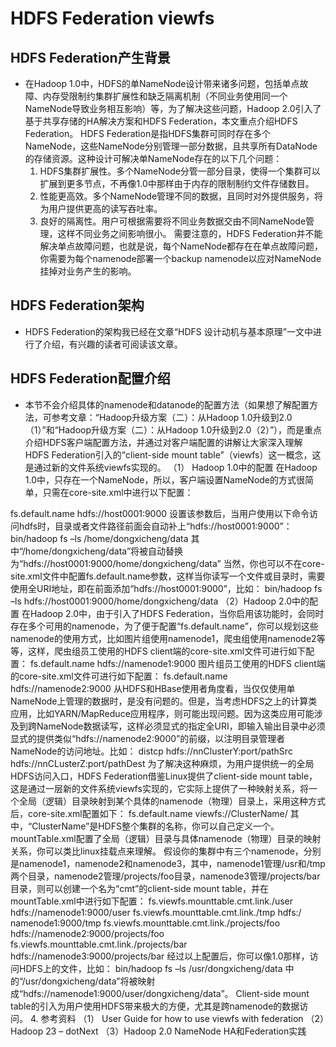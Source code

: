 # HDFS Federation viewfs

## HDFS Federation产生背景
* 在Hadoop 1.0中，HDFS的单NameNode设计带来诸多问题，包括单点故障、内存受限制约集群扩展性和缺乏隔离机制（不同业务使用同一个NameNode导致业务相互影响）等，为了解决这些问题，Hadoop 2.0引入了基于共享存储的HA解决方案和HDFS Federation，本文重点介绍HDFS Federation。
HDFS Federation是指HDFS集群可同时存在多个NameNode，这些NameNode分别管理一部分数据，且共享所有DataNode的存储资源。这种设计可解决单NameNode存在的以下几个问题：
  1. HDFS集群扩展性。多个NameNode分管一部分目录，使得一个集群可以扩展到更多节点，不再像1.0中那样由于内存的限制制约文件存储数目。
  2. 性能更高效。多个NameNode管理不同的数据，且同时对外提供服务，将为用户提供更高的读写吞吐率。
  3. 良好的隔离性。用户可根据需要将不同业务数据交由不同NameNode管理，这样不同业务之间影响很小。
需要注意的，HDFS Federation并不能解决单点故障问题，也就是说，每个NameNode都存在在单点故障问题，你需要为每个namenode部署一个backup namenode以应对NameNode挂掉对业务产生的影响。

## HDFS Federation架构
  * HDFS Federation的架构我已经在文章“HDFS 设计动机与基本原理”一文中进行了介绍，有兴趣的读者可阅读该文章。

## HDFS Federation配置介绍
  * 本节不会介绍具体的namenode和datanode的配置方法（如果想了解配置方法，可参考文章：“Hadoop升级方案（二）：从Hadoop 1.0升级到2.0（1）”和“Hadoop升级方案（二）：从Hadoop 1.0升级到2.0（2）”），而是重点介绍HDFS客户端配置方法，并通过对客户端配置的讲解让大家深入理解HDFS Federation引入的“client-side mount table”（viewfs）这一概念，这是通过新的文件系统viewfs实现的。
（1） Hadoop 1.0中的配置
在Hadoop 1.0中，只存在一个NameNode，所以，客户端设置NameNode的方式很简单，只需在core-site.xml中进行以下配置：
<property>
    <name>fs.default.name</name>
    <value>hdfs://host0001:9000</value>
 </property>
设置该参数后，当用户使用以下命令访问hdfs时，目录或者文件路径前面会自动补上“hdfs://host0001:9000”：
bin/hadoop fs –ls /home/dongxicheng/data
其中“/home/dongxicheng/data”将被自动替换为“hdfs://host0001:9000/home/dongxicheng/data”
当然，你也可以不在core-site.xml文件中配置fs.default.name参数，这样当你读写一个文件或目录时，需要使用全URI地址，即在前面添加“hdfs://host0001:9000”，比如：
bin/hadoop fs –ls hdfs://host0001:9000/home/dongxicheng/data
（2）Hadoop 2.0中的配置
在Hadoop 2.0中，由于引入了HDFS Federation，当你启用该功能时，会同时存在多个可用的namenode，为了便于配置“fs.default.name”，你可以规划这些namenode的使用方式，比如图片组使用namenode1，爬虫组使用namenode2等等，这样，爬虫组员工使用的HDFS client端的core-site.xml文件可进行如下配置：

<property>
    <name>fs.default.name</name>
    <value>hdfs://namenode1:9000</value>
 </property>
图片组员工使用的HDFS client端的core-site.xml文件可进行如下配置：

<property>
    <name>fs.default.name</name>
    <value>hdfs://namenode2:9000</value>
 </property>
从HDFS和HBase使用者角度看，当仅仅使用单NameNode上管理的数据时，是没有问题的。但是，当考虑HDFS之上的计算类应用，比如YARN/MapReduce应用程序，则可能出现问题。因为这类应用可能涉及到跨NameNode数据读写，这样必须显式的指定全URI，即输入输出目录中必须显式的提供类似“hdfs://namenode2:9000”的前缀，以注明目录管理者NameNode的访问地址。比如：
distcp hdfs://nnClusterY:port/pathSrc hdfs://nnCLusterZ:port/pathDest
为了解决这种麻烦，为用户提供统一的全局HDFS访问入口，HDFS Federation借鉴Linux提供了client-side mount table，这是通过一层新的文件系统viewfs实现的，它实际上提供了一种映射关系，将一个全局（逻辑）目录映射到某个具体的namenode（物理）目录上，采用这种方式后，core-site.xml配置如下：

<configuration xmlns:xi="http://www.w3.org/2001/XInclude">
  <xi:include href="mountTable.xml"/>
    <property>
      <name>fs.default.name</name>
      <value>viewfs://ClusterName/</value>
    </property>
</configuration>
其中，“ClusterName”是HDFS整个集群的名称，你可以自己定义一个。mountTable.xml配置了全局（逻辑）目录与具体namenode（物理）目录的映射关系，你可以类比linux挂载点来理解。
假设你的集群中有三个namenode，分别是namenode1，namenode2和namenode3，其中，namenode1管理/usr和/tmp两个目录，namenode2管理/projects/foo目录，namenode3管理/projects/bar目录，则可以创建一个名为“cmt”的client-side mount table，并在mountTable.xml中进行如下配置：

<configuration>
  <property>
    <name>fs.viewfs.mounttable.cmt.link./user</name>
    <value> hdfs://namenode1:9000/user </value>
  </property>
  <property>
    <name>fs.viewfs.mounttable.cmt.link./tmp</name>
    <value> hdfs:/ namenode1:9000/tmp </value>
  </property>
  <property>
    <name>fs.viewfs.mounttable.cmt.link./projects/foo</name>
    <value> hdfs://namenode2:9000/projects/foo </value>
  </property>
  <property>
    <name>fs.viewfs.mounttable.cmt.link./projects/bar</name>
    <value> hdfs://namenode3:9000/projects/bar</value>
  </property>
</configuration>
经过以上配置后，你可以像1.0那样，访问HDFS上的文件，比如：
bin/hadoop fs –ls /usr/dongxicheng/data
中的“/usr/dongxicheng/data”将被映射成“hdfs://namenode1:9000/user/dongxicheng/data”。
Client-side mount table的引入为用户使用HDFS带来极大的方便，尤其是跨namenode的数据访问。
4. 参考资料
（1） User Guide for how to use viewfs with federation
（2）Hadoop 23 – dotNext
（3）Hadoop 2.0 NameNode HA和Federation实践

